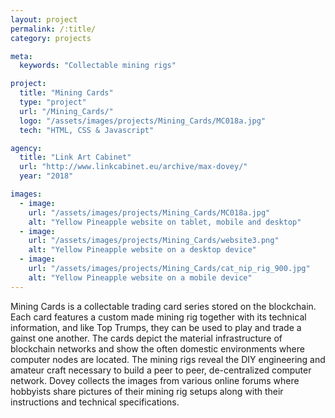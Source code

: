 ```yaml
---
layout: project
permalink: /:title/
category: projects

meta:
  keywords: "Collectable mining rigs"

project:
  title: "Mining Cards"
  type: "project"
  url: "/Mining_Cards/"
  logo: "/assets/images/projects/Mining_Cards/MC018a.jpg"
  tech: "HTML, CSS & Javascript"

agency:
  title: "Link Art Cabinet"
  url: "http://www.linkcabinet.eu/archive/max-dovey/"
  year: "2018"

images:
  - image:
    url: "/assets/images/projects/Mining_Cards/MC018a.jpg"
    alt: "Yellow Pineapple website on tablet, mobile and desktop"
  - image:
    url: "/assets/images/projects/Mining_Cards/website3.png"
    alt: "Yellow Pineapple website on a desktop device"
  - image:
    url: "/assets/images/projects/Mining_Cards/cat_nip_rig_900.jpg"
    alt: "Yellow Pineapple website on a mobile device"
---
```

<p>Mining Cards is a collectable trading card series stored on the blockchain. Each card features a custom made mining rig together with its technical information, and like Top Trumps, they can be used to play and trade a gainst one another. The cards depict the material infrastructure of blockchain networks and show the often domestic environments where computer nodes are located. The mining rigs reveal the DIY engineering and amateur craft necessary to build a peer to peer, de-centralized computer network. Dovey collects the images from various online forums where hobbyists share pictures of their mining rig setups along with their instructions and technical specifications.</p>
